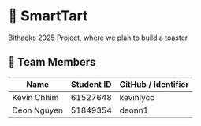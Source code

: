 # 🍰 SmartTart
Bithacks 2025 Project, where we plan to build a toaster
## 👥 Team Members

| Name             | Student ID | GitHub / Identifier   |
|------------------|------------|------------------------|
| Kevin Chhim      | 61527648   | kevinlycc              |
| Deon Nguyen      | 51849354   | deonn1                 |

